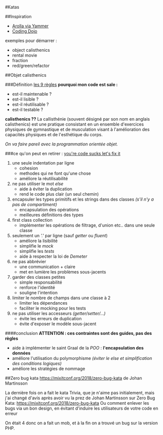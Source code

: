 #Katas

##Inspiration
- [Arolla via Yammer](https://www.yammer.com/arolla.fr/#/threads/inGroup?type=in_group&feedId=4954106&view=all)
- [Coding Dojo](http://codingdojo.org/kata/)

exemples pour démarrer :
- object calisthenics
- rental movie
- fraction
- red/green/refactor


##Objet calisthenics

###Définition
[les 9 règles](https://gist.github.com/bobuss/6534934)
__pourquoi mon code est sale :__
- est-il maintenable ?
- est-il lisible ?
- est-il réutilisable ?
- est-il testable ?

__calisthenics ??__
La callisthénie (souvent désigné par son nom en anglais calisthenics) est une pratique consistant en un ensemble d'exercices physiques de gymnastique et de musculation visant à l'amélioration des capacités physiques et de l'esthétique du corps.

_On va faire pareil avec la programmation orientée objet._

###ce qu'on peut en retirer :
[you're code sucks let's fix it](https://fr.slideshare.net/rdohms/bettercode-phpbenelux212alternate)

1. une seule indentation par ligne
	- cohesion
	- methodes qui ne font qu'une chose
	- améliore la réutilisabilité
1. ne pas utiliser le mot _else_
	- aide à éviter la duplication
	- rend le code plus clair (un seul chemin)
1. encapsuler les types primitifs et les strings dans des classes _(s'il n'y a pas de compartiment)_
	-   encapsulation des opérations
	-   meilleures définitions des types
1. first class collection
	- implémenter les opérations de filtrage, d'union etc.. dans une seule classe
1. seulement un _'.'_ par ligne (sauf _getter_ ou _fluent_)
	- améliore la lisibilité
	- simplifie le _mock_
	- simplifie les _tests_
	- aide à respecter la loi de _Demeter_
6. ne pas abbrévier
	- une communication + claire
	- met en lumière les problèmes sous-jacents
1. garder des classes petites
	- simple responsabilité
	- renforce l'identité
	- souligne l'intention
1. limiter le nombre de champs dans une classe à 2
	- limiter les dépendances
	- faciliter le mocking pour les tests
1. ne pas utiliser les accesseurs _(getter/setter/...)_
	- évite les erreurs de duplication
	- évite d'exposer le modèle sous-jacent

####conclusion
__ATTENTION : ces contraintes sont des guides, pas des règles__
- aide à implémenter le saint Graal de la _POO_ : __l'encapsulation des données__
- améliore l'utilisation du polymorphisme _(éviter le else et simplification des conditions logiques)_
- améliore les stratégies de nommage


##Zero bug kata
https://mixitconf.org/2018/zero-bug-kata de Johan Martinsson

La dernière fois on a fait le kata Trivia, que je n'aime pas initialement, mais j'ai changé d'avis après avoir vu la prez de Johan Martinsson sur Zero Bug Kata:
https://mixitconf.org/2018/zero-bug-kata
Ou comment enlever les bugs via un bon design, en évitant d'induire les utilisateurs de votre code en erreur

On était 4 donc on a fait un mob, et à la fin on a trouvé un bug sur la version PHP.


